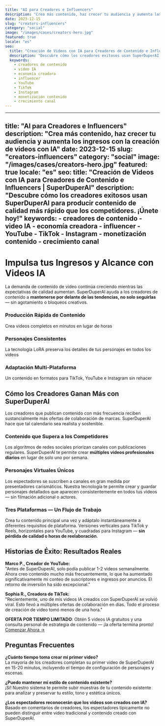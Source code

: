 ```yaml
---
title: "AI para Creadores e Influencers"
description: "Crea más contenido, haz crecer tu audiencia y aumenta los ingresos con la creación de videos con IA"
date: 2023-12-15
slug: "creators-influencers"
category: "social"
image: "/images/cases/creators-hero.jpg"
featured: true
locale: "es"
seo:
  title: "Creación de Videos con IA para Creadores de Contenido e Influencers | SuperDuperAI"
  description: "Descubre cómo los creadores exitosos usan SuperDuperAI para producir contenido de calidad más rápido que los competidores. ¡Únete hoy!"
  keywords:
    - creadores de contenido
    - video IA
    - economía creadora
    - influencer
    - YouTube
    - TikTok
    - Instagram
    - monetización contenido
    - crecimiento canal
---
```


---
title: "AI para Creadores e Influencers"
description: "Crea más contenido, haz crecer tu audiencia y aumenta los ingresos con la creación de videos con IA"
date: 2023-12-15
slug: "creators-influencers"
category: "social"
image: "/images/cases/creators-hero.jpg"
featured: true
locale: "es"
seo:
  title: "Creación de Videos con IA para Creadores de Contenido e Influencers | SuperDuperAI"
  description: "Descubre cómo los creadores exitosos usan SuperDuperAI para producir contenido de calidad más rápido que los competidores. ¡Únete hoy!"
  keywords:
    - creadores de contenido
    - video IA
    - economía creadora
    - influencer
    - YouTube
    - TikTok
    - Instagram
    - monetización contenido
    - crecimiento canal
---

# Impulsa tus Ingresos y Alcance con Videos IA

La demanda de contenido de video continúa creciendo mientras las expectativas de calidad aumentan. SuperDuperAI ayuda a los creadores de contenido a **mantenerse por delante de las tendencias, no solo seguirlas** — sin agotamiento o bloqueos creativos.

### Producción Rápida de Contenido

Crea videos completos en minutos en lugar de horas

  ### Personajes Consistentes

La tecnología LoRA preserva los detalles de tus personajes en todos los videos

  ### Adaptación Multi-Plataforma

Un contenido en formatos para TikTok, YouTube e Instagram sin rehacer

## Cómo los Creadores Ganan Más con SuperDuperAI

Los creadores que publican contenido con más frecuencia reciben sustancialmente más ofertas de colaboración de marcas. SuperDuperAI hace que tal calendario sea realista y sostenible.

### Contenido que Supera a los Competidores

Los algoritmos de redes sociales priorizan canales con publicaciones regulares. SuperDuperAI te permite crear **múltiples videos profesionales diarios** en lugar de solo uno por semana.

### Personajes Virtuales Únicos

Los espectadores se suscriben a canales en gran medida por presentadores carismáticos. Nuestra tecnología te permite crear y guardar personajes detallados que aparecen consistentemente en todos tus videos — sin filmación adicional o actores.

### Tres Plataformas — Un Flujo de Trabajo

Crea tu contenido principal una vez y adáptalo instantáneamente a diferentes requisitos de plataforma. Versiones verticales para TikTok y Reels, horizontales para YouTube, y cuadradas para Instagram — **sin pérdida de calidad o horas de reelaboración**.

## Historias de Éxito: Resultados Reales

**Marco P., Creador de YouTube:**  
"Antes de SuperDuperAI, solo podía publicar 1-2 videos semanalmente. Ahora creo contenido mucho más frecuentemente, lo que ha aumentado significativamente mi conteo de suscriptores e ingresos por anuncios. El retorno de inversión ha sido excepcional."

**Sophia R., Creadora de TikTok:**  
"Recientemente, uno de mis videos IA creados con SuperDuperAI se volvió viral. Esto llevó a múltiples ofertas de colaboración en días. Todo el proceso de creación de video tomó menos de una hora."

  **OFERTA POR TIEMPO LIMITADO**: Obtén 5 videos IA gratuitos y una consulta
  personal de estrategia de contenido — ¡la oferta termina pronto! [Comenzar
  Ahora →](#)

## Preguntas Frecuentes

**¿Cuánto tiempo toma crear mi primer video?**  
La mayoría de los creadores completan su primer video de SuperDuperAI en 15-20 minutos, incluyendo el tiempo de configuración de personajes y escenas.

**¿Puedo mantener mi estilo de contenido existente?**  
¡Sí! Nuestro sistema te permite subir muestras de tu contenido existente para analizar y preservar tu estilo, tono y estética únicos.

**¿Los espectadores reconocerán que los videos son creados con IA?**  
Basado en comentarios de creadores, los espectadores típicamente no pueden distinguir entre video tradicional y contenido creado con SuperDuperAI.
